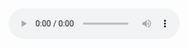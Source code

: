 <html>
<head>
<title>33번문제</title>
</head>
<body>
<audio src="horse.ogg" controls autoplay>
Your browser does not support the audio element.
</audio>
  
  <script>
  var password;
  var pass1 = "DEFAULT만세"
    password = prompt("최종 정답을 써주세요 (영어는 대문자로, 띄어쓰기없이 써주세요)");
    if(password === pass1){
    document.write("축하드립니다! 정답을 맞추셨습니다.<br>문제 만든 단체 : <strong>북평고등학교 프로그래밍동아리 Default</strong> <br>각 문항별 만든 이 : 1.심상현 2.안도윤 3.전주현 4.유창현 5.이상호 6.이승언 7.이현우 8.정지호 9.심우영 <br>지금까지 문제 푸느라 수고하셨습니다. <br><br><br><br><br><br><br><br><br><br><br><br><br><br><br><br><br><br><br><br><br><br><br><br><br><br><br><br><br><br><br><br><br>The cake is a lie... :p");
    } else {
 document.write("다시 잘 생각해보세요");
    }
</script>
</body>
</html>
